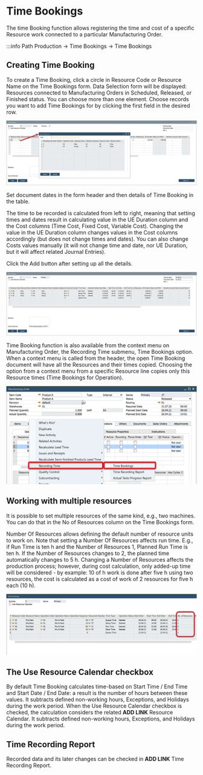 # Time Bookings

The time Booking function allows registering the time and cost of a specific Resource work connected to a particular Manufacturing Order.

:::info Path
Production → Time Bookings → Time Bookings

## Creating Time Booking

To create a Time Booking, click a circle in Resource Code or Resource Name on the Time Bookings form. Data Selection form will be displayed: Resources connected to Manufacturing Orders in Scheduled, Released, or Finished status. You can choose more than one element. Choose records you want to add Time Bookings for by clicking the first field in the desired row.

![Creating Time Bookings](./media/time-booking-list-of-resources.webp)

Set document dates in the form header and then details of Time Booking in the table.

The time to be recorded is calculated from left to right, meaning that setting times and dates result in calculating value in the UE Duration column and the Cost columns (Time Cost, Fixed Cost, Variable Cost). Changing the value in the UE Duration column changes values in the Cost columns accordingly (but does not change times and dates). You can also change Costs values manually (it will not change time and date, nor UE Duration, but it will affect related Journal Entries).

Click the Add button after setting up all the details.

![Time Bookings](./media/time-booking-added.webp)

Time Booking function is also available from the context menu on Manufacturing Order, the Recording Time submenu, Time Bookings option. When a context menu is called from the header, the open Time Booking document will have all the Resources and their times copied. Choosing the option from a context menu from a specific Resource line copies only this Resource times (Time Bookings for Operation).

![Manufacturing Order Recording Time](./media/manufacturing-order-recording-time-timebookings.webp)

## Working with multiple resources

It is possible to set multiple resources of the same kind, e.g., two machines. You can do that in the No of Resources column on the Time Bookings form.

Number Of Resources allows defining the default number of resource units to work on. Note that setting a Number Of Resources affects run time. E.g., if Run Time is ten h and the Number of Resources 1, Planned Run Time is ten h. If the Number of Resources changes to 2, the planned time automatically changes to 5 h. Changing a Number of Resources affects the production process; however, during cost calculation, only added-up time will be considered - by example: 10 of h work is done after five h using two resources, the cost is calculated as a cost of work of 2 resources for five h each (10 h).

![Time Bookings](./media/time-bookings-no-of-resources.webp)

## The Use Resource Calendar checkbox

By default Time Booking calculates time-based on Start Time / End Time and Start Date / End Date: a result is the number of hours between these values. It subtracts defined non-working hours, Exceptions, and Holidays during the work period. When the Use Resource Calendar checkbox is checked, the calculation considers the related **ADD LINK** Resource Calendar. It subtracts defined non-working hours, Exceptions, and Holidays during the work period.

## Time Recording Report

Recorded data and its later changes can be checked in **ADD LINK** Time Recording Report.
